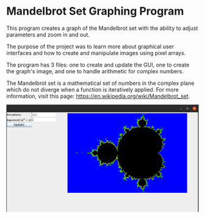 # Mandelbrot Set Graphing Program

This program creates a graph of the Mandelbrot set with the ability to adjust parameters and zoom in and out.

The purpose of the project was to learn more about graphical user interfaces and how to create and manipulate images using pixel arrays.

The program has 3 files: one to create and update the GUI, one to create the graph's image, and one to handle arithmetic for complex numbers.

The Mandelbrot set is a mathematical set of numbers in the complex plane which do not diverge when a function is iteratively applied. For more information, visit this page: https://en.wikipedia.org/wiki/Mandelbrot_set.

![alt text](https://github.com/sambux1/Mandelbrot-Viewer/blob/master/screenshots/mandelbrot.png?raw=true)
